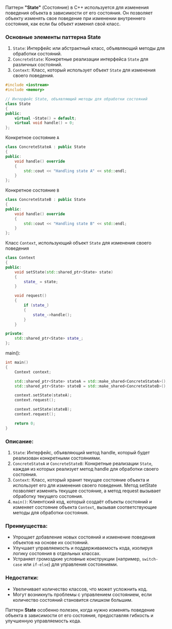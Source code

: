 Паттерн **"State"** (Состояние) в C++ используется для изменения поведения объекта в зависимости от его состояния. Он позволяет объекту изменять свое поведение при изменении внутреннего состояния, как если бы объект изменил свой класс.

### Основные элементы паттерна State

1. `State`: Интерфейс или абстрактный класс, объявляющий методы для обработки состояний.
2. `ConcreteState`: Конкретные реализации интерфейса `State` для различных состояний.
3. `Context`: Класс, который использует объект `State` для изменения своего поведения.
```cpp
#include <iostream>
#include <memory>

// Интерфейс State, объявляющий методы для обработки состояний
class State
{
public:
    virtual ~State() = default;
    virtual void handle() = 0;
};
```
Конкретное состояние `A`
```cpp
class ConcreteStateA : public State
{
public:
    void handle() override
    {
        std::cout << "Handling state A" << std::endl;
    }
};
```
Конкретное состояние `B`
```cpp
class ConcreteStateB : public State
{
public:
    void handle() override
    {
        std::cout << "Handling state B" << std::endl;
    }
};
```
Класс `Context`, использующий объект `State` для изменения своего поведения
```cpp
class Context
{
public:
    void setState(std::shared_ptr<State> state)
    {
        state_ = state;
    }

    void request()
    {
        if (state_)
        {
            state_->handle();
        }
    }

private:
    std::shared_ptr<State> state_;
};
```
main():
```cpp
int main()
{
    Context context;

    std::shared_ptr<State> stateA = std::make_shared<ConcreteStateA>();
    std::shared_ptr<State> stateB = std::make_shared<ConcreteStateB>();

    context.setState(stateA);
    context.request();

    context.setState(stateB);
    context.request();

    return 0;
}
```
### Описание:
1. `State`: Интерфейс, объявляющий метод handle, который будет реализован конкретными состояниями.
2. `ConcreteStateA` и `ConcreteStateB`: Конкретные реализации `State`, каждая из которых реализует метод handle для обработки своего состояния.
3. `Context`: Класс, который хранит текущее состояние объекта и использует его для изменения своего поведения. Метод setState позволяет изменять текущее состояние, а метод request вызывает обработку текущего состояния.
4. `main()`: Клиентский код, который создаёт объекты состояний и изменяет состояние объекта `Context`, вызывая соответствующие методы для обработки состояния.

### Преимущества:
- Упрощает добавление новых состояний и изменение поведения объектов на основе их состояний.
- Улучшает управляемость и поддерживаемость кода, изолируя логику состояния в отдельных классах.
- Устраняет громоздкие условные конструкции (например, `switch-case` или `if-else`) для управления состояниями.

### Недостатки:
- Увеличивает количество классов, что может усложнить код.
- Могут возникнуть проблемы с управлением состоянием, если количество состояний становится слишком большим.

Паттерн **State** особенно полезен, когда нужно изменять поведение объекта в зависимости от его состояния, предоставляя гибкость и улучшенную управляемость кода.